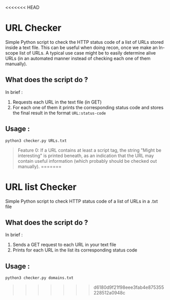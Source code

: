 <<<<<<< HEAD
# URL Checker
Simple Python script to check the HTTP status code of a list of URLs stored inside a text file.
This can be useful when doing recon, once we make an In-scope list of URLs.
A typical use case might be to easily determine alive URLs (in an automated manner instead of checking each one of them manually).


## What does the script do ?
In brief : 
1) Requests each URL in the text file (in GET)
2) For each one of them it prints the corresponding status code and stores the final result in the format ```URL:status-code```

## Usage : 
```python3 checker.py URLs.txt```

> Feature 0:
  If a URL contains at least a script tag, the string "Might be interesting" is printed beneath, as an indication that the URL may
  contain useful information (which probably should be checked out manually).
=======
# URL list Checker
Simple Python script to check HTTP status code of a list of URLs in a .txt file

## What does the script do ?
In brief : 
1) Sends a GET request to each URL in your text file
2) Prints for each URL in the list its corresponding status code

## Usage : 
```python3 checker.py domains.txt```
>>>>>>> d6180d9f21f98eee3fab4e875355228512a0948c
